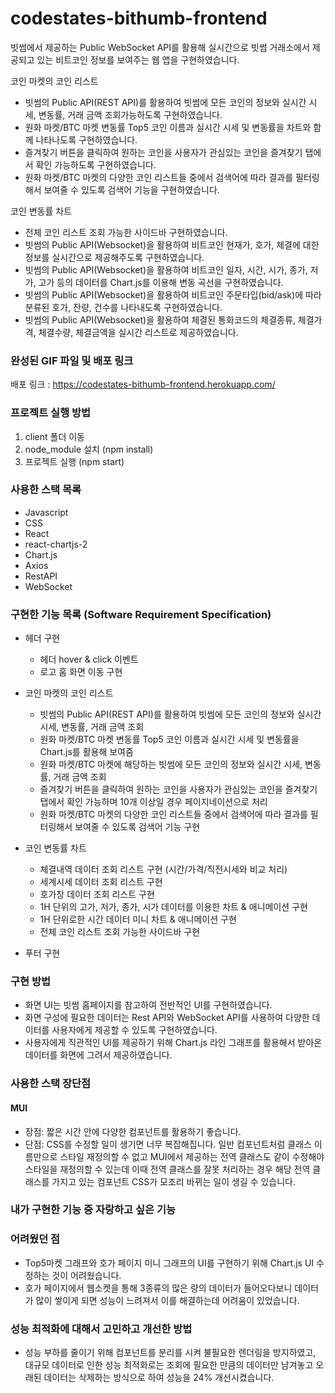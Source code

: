 # codestates-bithumb-frontend

빗썸에서 제공하는 Public WebSocket API를 활용해 실시간으로 빗썸 거래소에서 제공되고 있는 비트코인 정보를 보여주는 웹 앱을 구현하였습니다.

코인 마켓의 코인 리스트
- 빗썸의 Public API(REST API)를 활용하여 빗썸에 모든 코인의 정보와 실시간 시세, 변동률, 거래 금액 조회가능하도록 구현하였습니다.
- 원화 마켓/BTC 마켓 변동률 Top5 코인 이름과 실시간 시세 및 변동률을 차트와 함께 나타나도록 구현하였습니다.
- 즐겨찾기 버튼을 클릭하여 원하는 코인을 사용자가 관심있는 코인을 즐겨찾기 탭에서 확인 가능하도록 구현하였습니다.
- 원화 마켓/BTC 마켓의 다양한 코인 리스트들 중에서 검색어에 따라 결과를 필터링해서 보여줄 수 있도록 검색어 기능을 구현하였습니다.

코인 변동률 차트
   - 전체 코인 리스트 조회 가능한 사이드바 구현하였습니다.
   - 빗썸의 Public API(Websocket)을 활용하여 비트코인 현재가, 호가, 체결에 대한 정보를 실시간으로 제공해주도록 구현하였습니다.
   - 빗썸의 Public API(Websocket)을 활용하여 비트코인 일자, 시간, 시가, 종가, 저가, 고가 등의 데이터를 Chart.js를 이용해 변동 곡선을 구현하였습니다.
   - 빗썸의 Public API(Websocket)을 활용하여 비트코인 주문타입(bid/ask)에 따라 분류된 호가, 잔량, 건수를 나타내도록 구현하였습니다.
   - 빗썸의 Public API(Websocket)을 활용하여 체결된 통화코드의 체결종류, 체결가격, 체결수량, 체결금액을 실시간 리스트로 제공하였습니다.

### 완성된 GIF 파일 및 배포 링크

<!-- ![Hnet-image](https://user-images.githubusercontent.com/67010327/161239205-d724f342-790a-4587-9197-967bf1ddba3a.gif) -->


배포 링크 : https://codestates-bithumb-frontend.herokuapp.com/

### 프로젝트 실행 방법
1. client 폴더 이동
2. node_module 설치 (npm install) 
3. 프로젝트 실행 (npm start) 

### 사용한 스택 목록
- Javascript
- CSS
- React
- react-chartjs-2
- Chart.js
- Axios
- RestAPI
- WebSocket

### 구현한 기능 목록 (Software Requirement Specification)
- 헤더 구현 
    - 헤더 hover & click 이벤트
    - 로고 홈 화면 이동 구현

- 코인 마켓의 코인 리스트
    - 빗썸의 Public API(REST API)를 활용하여 빗썸에 모든 코인의 정보와 실시간 시세, 변동률, 거래 금액 조회
    - 원화 마켓/BTC 마켓 변동률 Top5 코인 이름과 실시간 시세 및 변동률을 Chart.js를 활용해 보여줌
    - 원화 마켓/BTC 마켓에 해당하는 빗썸에 모든 코인의 정보와 실시간 시세, 변동률, 거래 금액 조회
    - 즐겨찾기 버튼을 클릭하여 원하는 코인을 사용자가 관심있는 코인을 즐겨찾기 탭에서 확인 가능하며 10개 이상일 경우 페이지네이션으로 처리
    - 원화 마켓/BTC 마켓의 다양한 코인 리스트들 중에서 검색어에 따라 결과를 필터링해서 보여줄 수 있도록 검색어 기능 구현
    

- 코인 변동률 차트 
    - 체결내역 데이터 조회 리스트 구현 (시간/가격/직전시세와 비교 처리)
    - 세계시세 데이터 조회 리스트 구현
    - 호가창 데이터 조회 리스트 구현 
    - 1H 단위의 고가, 저가, 종가, 시가 데이터를 이용한 차트 & 애니메이션 구현
    - 1H 단위로한 시간 데이터 미니 차트 & 애니메이션 구현
    - 전체 코인 리스트 조회 가능한 사이드바 구현
    
- 푸터 구현


### 구현 방법
- 화면 UI는 빗썸 홈페이지를 참고하여 전반적인 UI를 구현하였습니다.
- 화면 구성에 필요한 데이터는 Rest API와 WebSocket API를 사용하여 다양한 데이터를 사용자에게 제공할 수 있도록 구현하였습니다.
- 사용자에게 직관적인 UI를 제공하기 위해 Chart.js 라인 그래프를 활용해서 받아온 데이터를 화면에 그려서 제공하였습니다.

### 사용한 스택 장단점
#### MUI
- 장점: 짧은 시간 안에 다양한 컴포넌트를 활용하기 좋습니다.
- 단점: CSS를 수정할 일이 생기면 너무 복잡해집니다. 일반 컴포넌트처럼 클래스 이름만으로 스타일 재정의할 수 없고 MUI에서 제공하는 전역 클래스도 같이 수정해야 스타일을 재정의할 수 있는데 이때 전역 클래스를 잘못 처리하는 경우 해당 전역 클래스를 가지고 있는 컴포넌트 CSS가 모조리 바뀌는 일이 생길 수 있습니다.

### 내가 구현한 기능 중 자랑하고 싶은 기능


### 어려웠던 점
- Top5마켓 그래프와 호가 페이지 미니 그래프의 UI를 구현하기 위해 Chart.js UI 수정하는 것이 어려웠습니다.
- 호가 페이지에서 웹소켓을 통해 3종류의 많은 량의 데이터가 들어오다보니 데이터가 많이 쌓이게 되면 성능이 느려져서 이를 해결하는데 어려움이 있었습니다.


### 성능 최적화에 대해서 고민하고 개선한 방법
- 성능 부하를 줄이기 위해 컴포넌트를 분리를 시켜 불필요한 렌더링을 방지하였고, 대규모 데이터로 인한 성능 최적화로는 조회에 필요한 만큼의 데이터만 남겨놓고 오래된 데이터는 삭제하는 방식으로 하여 성능을 24% 개선시켰습니다.
